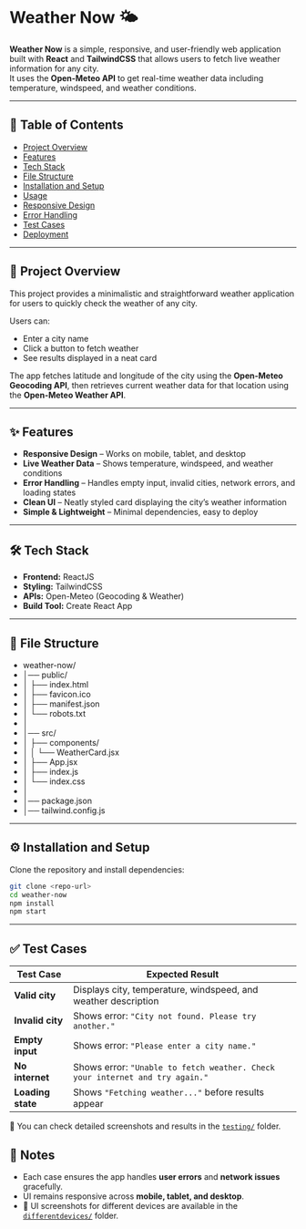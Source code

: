 ﻿# Weather Now 🌤️

**Weather Now** is a simple, responsive, and user-friendly web application built with **React** and **TailwindCSS** that allows users to fetch live weather information for any city.  
It uses the **Open-Meteo API** to get real-time weather data including temperature, windspeed, and weather conditions.

---

## 📑 Table of Contents
- [Project Overview](#project-overview)  
- [Features](#features)  
- [Tech Stack](#tech-stack)  
- [File Structure](#file-structure)  
- [Installation and Setup](#installation-and-setup)  
- [Usage](#usage)  
- [Responsive Design](#responsive-design)  
- [Error Handling](#error-handling)  
- [Test Cases](#test-cases)  
- [Deployment](#deployment)  

---

## 📌 Project Overview
This project provides a minimalistic and straightforward weather application for users to quickly check the weather of any city.

Users can:
- Enter a city name  
- Click a button to fetch weather  
- See results displayed in a neat card  

The app fetches latitude and longitude of the city using the **Open-Meteo Geocoding API**, then retrieves current weather data for that location using the **Open-Meteo Weather API**.

---

## ✨ Features
- **Responsive Design** – Works on mobile, tablet, and desktop  
- **Live Weather Data** – Shows temperature, windspeed, and weather conditions  
- **Error Handling** – Handles empty input, invalid cities, network errors, and loading states  
- **Clean UI** – Neatly styled card displaying the city’s weather information  
- **Simple & Lightweight** – Minimal dependencies, easy to deploy  

---

## 🛠️ Tech Stack
- **Frontend:** ReactJS  
- **Styling:** TailwindCSS  
- **APIs:** Open-Meteo (Geocoding & Weather)  
- **Build Tool:** Create React App  

---

## 📂 File Structure

- weather-now/
- │── public/
- │ ├── index.html
- │ ├── favicon.ico
- │ ├── manifest.json
- │ └── robots.txt
- │
- │── src/
- │ ├── components/
- │ │ └── WeatherCard.jsx
- │ ├── App.jsx
- │ ├── index.js
- │ └── index.css
- │
- │── package.json
- │── tailwind.config.js

---

## ⚙️ Installation and Setup

Clone the repository and install dependencies:

```bash
git clone <repo-url>
cd weather-now
npm install
npm start
```
---

## ✅ Test Cases

| Test Case       | Expected Result                                                                 |
|-----------------|---------------------------------------------------------------------------------|
| **Valid city**   | Displays city, temperature, windspeed, and weather description                 |
| **Invalid city** | Shows error: `"City not found. Please try another."`                           |
| **Empty input**  | Shows error: `"Please enter a city name."`                                     |
| **No internet**  | Shows error: `"Unable to fetch weather. Check your internet and try again."`   |
| **Loading state**| Shows `"Fetching weather..."` before results appear                            |

📂 You can check detailed screenshots and results in the [`testing/`](./testing) folder.

## 🧪 Notes
- Each case ensures the app handles **user errors** and **network issues** gracefully.  
- UI remains responsive across **mobile, tablet, and desktop**.  
- 📂 UI screenshots for different devices are available in the [`differentdevices/`](./differentdevices) folder.  






